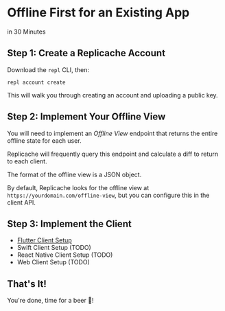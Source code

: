 # Offline First for an Existing App
in 30 Minutes

## Step 1: Create a Replicache Account

Download the `repl` CLI, then:

```
repl account create
```

This will walk you through creating an account and uploading a public key.

## Step 2: Implement Your Offline View

You will need to implement an *Offline View* endpoint  that returns the entire offline state for each user.

Replicache will frequently query this endpoint and calculate a diff to return to each client.

The format of the offline view is a JSON object.

By default, Replicache looks for the offline view at `https://yourdomain.com/offline-view`, but you can
configure this in the client API.

## Step 3: Implement the Client

* [Flutter Client Setup](flutter-setup.md)
* Swift Client Setup (TODO)
* React Native Client Setup (TODO)
* Web Client Setup (TODO)

## That's It!

You're done, time for a beer 🍻!
